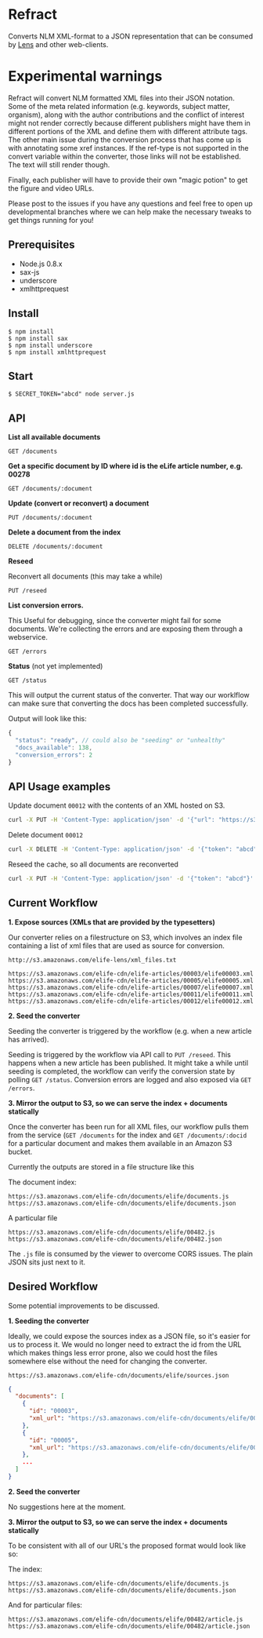 # Refract

Converts NLM XML-format to a JSON representation that can be consumed by [Lens](http://lens.elifesciences.org/#about/figures/all/video_video1) and other web-clients.

# Experimental warnings

Refract will convert NLM formatted XML files into their JSON notation. Some of the meta related information (e.g. keywords, subject matter, organism), along with the author contributions and the conflict of interest might not render correctly because different publishers might have them in different portions of the XML and define them with different attribute tags. The other main issue during the conversion process that has come up is with annotating some xref instances. If the ref-type is not supported in the convert variable within the converter, those links will not be established. The text will still render though. 

Finally, each publisher will have to provide their own "magic potion" to get the figure and video URLs. 

Please post to the issues if you have any questions and feel free to open up developmental branches where we can help make the necessary tweaks to get things running for you!


## Prerequisites

- Node.js 0.8.x
- sax-js
- underscore
- xmlhttprequest

## Install

    $ npm install
    $ npm install sax
    $ npm install underscore
    $ npm install xmlhttprequest

## Start

    $ SECRET_TOKEN="abcd" node server.js

## API


**List all available documents**

```
GET /documents
```

**Get a specific document by ID where id is the eLife article number, e.g. 00278**

```
GET /documents/:document
```

**Update (convert or reconvert) a document**

```
PUT /documents/:document
```

**Delete a document from the index**

```
DELETE /documents/:document
```

**Reseed** 

Reconvert all documents (this may take a while)

```
PUT /reseed
```

**List conversion errors.**

This Useful for debugging, since the converter might fail for some documents. We're collecting the errors and are exposing them through a webservice.

```
GET /errors
```

**Status** (not yet implemented)

```
GET /status
```

This will output the current status of the converter. That way our worklflow can make sure that converting the docs has been completed successfully.

Output will look like this:

```js
{
  "status": "ready", // could also be "seeding" or "unhealthy"
  "docs_available": 138,
  "conversion_errors": 2
}
```



## API Usage examples

Update document `00012` with the contents of an XML hosted on S3.

```bash
curl -X PUT -H 'Content-Type: application/json' -d '{"url": "https://s3.amazonaws.com/elife-cdn/elife-articles/00012/elife00012.xml", "token": "abcd"}' http://localhost:1441/documents/00012
```

Delete document `00012`

```bash
curl -X DELETE -H 'Content-Type: application/json' -d '{"token": "abcd"}' http://localhost:1441/documents/00012
```

Reseed the cache, so all documents are reconverted

```bash
curl -X PUT -H 'Content-Type: application/json' -d '{"token": "abcd"}' http://localhost:1441/reseed
```


## Current Workflow

**1. Expose sources (XMLs that are provided by the typesetters)**

Our converter relies on a filestructure on S3, which involves an index file containing a list of xml files that are used as source for conversion.

`http://s3.amazonaws.com/elife-lens/xml_files.txt`

```
https://s3.amazonaws.com/elife-cdn/elife-articles/00003/elife00003.xml
https://s3.amazonaws.com/elife-cdn/elife-articles/00005/elife00005.xml
https://s3.amazonaws.com/elife-cdn/elife-articles/00007/elife00007.xml
https://s3.amazonaws.com/elife-cdn/elife-articles/00011/elife00011.xml
https://s3.amazonaws.com/elife-cdn/elife-articles/00012/elife00012.xml
```

**2. Seed the converter**

Seeding the converter is triggered by the workflow  (e.g. when a new article has arrived).

Seeding is triggered by the workflow via API call to `PUT /reseed`. This happens when a new article has been published. It might take a while until seeding is completed, the workflow can verify the conversion state by polling `GET /status`. Conversion errors are logged and also exposed via `GET /errors`.

**3. Mirror the output to S3, so we can serve the index + documents statically**

Once the converter has been run for all XML files, our workflow pulls them from the service (`GET /documents` for the index and `GET /documents/:docid` for a particular document and makes them available in an Amazon S3 bucket.


Currently the outputs are stored in a file structure like this


The document index:

```
https://s3.amazonaws.com/elife-cdn/documents/elife/documents.js
https://s3.amazonaws.com/elife-cdn/documents/elife/documents.json
```

A particular file

```
https://s3.amazonaws.com/elife-cdn/documents/elife/00482.js
https://s3.amazonaws.com/elife-cdn/documents/elife/00482.json
```

The `.js` file is consumed by the viewer to overcome CORS issues. The plain JSON sits just next to it.


## Desired Workflow

Some potential improvements to be discussed.

**1. Seeding the converter**

Ideally, we could expose the sources index as a JSON file, so it's easier for us to process it. We would no longer need to extract the id from the URL which makes things less error prone, also we could host the files somewhere else without the need for changing the converter.


`https://s3.amazonaws.com/elife-cdn/documents/elife/sources.json`

```json
{
  "documents": [
    {
      "id": "00003",
      "xml_url": "https://s3.amazonaws.com/elife-cdn/documents/elife/00003/article.xml"
    },
    {
      "id": "00005",
      "xml_url": "https://s3.amazonaws.com/elife-cdn/documents/elife/00005/article.xml"
    },
    ...
  ]
}
```

**2. Seed the converter**

No suggestions here at the moment.

**3. Mirror the output to S3, so we can serve the index + documents statically**

To be consistent with all of our URL's the proposed format would look like so:

The index:

```
https://s3.amazonaws.com/elife-cdn/documents/elife/documents.js
https://s3.amazonaws.com/elife-cdn/documents/elife/documents.json
```

And for particular files:

```
https://s3.amazonaws.com/elife-cdn/documents/elife/00482/article.js
https://s3.amazonaws.com/elife-cdn/documents/elife/00482/article.json
```
